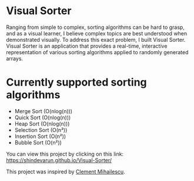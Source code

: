 # Visual Sorter

Ranging from simple to complex, sorting algorithms can be hard to grasp, and as a visual learner, I believe complex topics are best understood when demonstrated visually. To address this exact problem, I built Visual Sorter. Visual Sorter is an application that provides a real-time, interactive representation of various sorting algorithms applied to randomly generated arrays.

# Currently supported sorting algorithms
- Merge Sort (O(nlog(n)))
- Quick Sort (O(nlog(n)))
- Heap Sort (O(nlog(n)))
- Selection Sort (O(n²))
- Insertion Sort (O(n²))
- Bubble Sort (O(n²))


You can view this project by clicking on this link: <a href="https://shindevarun.github.io/Visual-Sorter/>" target="_blank">https://shindevarun.github.io/Visual-Sorter/</a>


This project was inspired by <a href="https://www.linkedin.com/in/clementmihailescu/" target="_blank">Clement Mihailescu</a>. 
